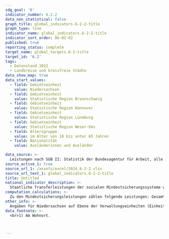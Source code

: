 ```yaml
---
sdg_goal: '6'
indicator_number: 6.2.2
data_non_statistical: false
graph_title: global_indicators.6-2-2-title
graph_type: line
indicator_name: global_indicators.6-2-2-title
indicator_sort_order: 06-02-02
published: true
reporting_status: complete
target_name: global_targets.6-2-title
target_id: '6.2'
tags:
  - Datenstand 2022
  - Landkreise und kreisfreie Städte
data_show_map: true
data_start_values:
  - field: Gebietseinheit
    value: Niedersachsen
  - field: Gebietseinheit
    value: Statistische Region Braunschweig
  - field: Gebietseinheit
    value: Statistische Region Hannover
  - field: Gebietseinheit
    value: Statistische Region Lüneburg
  - field: Gebietseinheit
    value: Statistische Region Weser-Ems
  - field: Altersgruppe
    value: im Alter von 18 bis unter 65 Jahren
  - field: Nationalität
    value: Ausländerinnen und Ausländer

data_source: >-
  Leistungen nach SGB II: Statistik der Bundesagentur für Arbeit, alle weiteren Daten: Statistische Ämter des Bundes und der Länder. Eigene Berechnung LSN.
source_active_1: true
source_url_1: /assets/excel/2024_6-2-2.xlsx
source_url_text_1: global_indicators.6-2-2-title
title: Untitled
national_indicator_description: >-
  Staatliche Transferleistungen der sozialen Mindestsicherungssysteme werden zur Sicherung des Lebensunterhaltes gezahlt. Die Empfängerquote bzw. Mindestsicherungsquote beschreibt die Anzahl der Empfängerinnen und Empfänger von Leistungen je 1 000 Einwohnerinnen und Einwohner (Promille) nach Nationalität, Altersgruppen und Kreisen. Sie ist ein Indikator für die „bekämpfte Armut“ in der Gesellschaft.
computation_calculations: >-
  Zu den Mindestsicherungsleistungen zählen folgende Leistungen: Gesamtregelleistung nach dem SGB II "Grundsicherung für Arbeitsuchende" (Arbeitslosengeld II / Sozialgeld; ab 2023: "Bürgergeld"), laufende Hilfe zum Lebensunterhalt außerhalb von Einrichtungen nach dem SGB XII,  Grundsicherung im Alter und bei Erwerbsminderung nach dem SGB XII Sozialhilfe sowie Regelleistungen nach dem Asylbewerberleistungsgesetz (AsylbLG). Ab Berichtsjahr 2020 wird in den Statistiken der Hilfe zum Lebensunterhalt, der Grundsicherung im Alter und bei Erwerbsminderung und der Asylbewerberleistungen zur Sicherstellung  der Geheimhaltung ein Rundungsverfahren eingesetzt. Dabei wird jede Zahl für sich auf ein Vielfaches von 5 auf- oder abgerundet. Die maximale Abweichung zu den jeweiligen Originalwerten beträgt dadurch für jeden Wert höchstens 2. Somit beträgt die jeweils mögliche Abweichung der Anzahl der Empfängerinnen und Empfänger sozialer Mindestsicherungsleistungen insgesamt vom Originalwert maximal 6. Personen, die in Niedersachsen ihren Hauptwohnsitz haben, jedoch Leistungen aus einem anderen Bundesland beziehen, sind nicht enthalten. Nicht enthalten sind für Niedersachsen zum 31.12.2022 zudem insgesamt 6.335 Personen (2021: 3.385; 2020: 2.430; 2019: 3.672; 2018: 2.583; 2017: 2.971; 2016: 3.149; 2015: 23.085; 2014: 2.020), die Leistungen der Landesaufnahmebehörde (überörtlicher Träger) erhalten. Regional sind sie ebenfalls nicht zugeordnet. Für Wilhelmshaven, Stadt ist der Wert für die Hilfe zum Lebensunterhalt in den Berichtsjahren 2018 und 2019 und damit für die Mindestsicherungsleistungen insgesamt nur eingeschränkt vergleichbar.
other_info: >-
  Angaben für Niedersachsen auf Ebene der Verwaltungseinheiten (Einheits- und Samtgemeinden) sind verfügbar in der <a href="https://www1.nls.niedersachsen.de/statistik/default.asp" target="_blank">LSN-Online Datenbank</a> (Statistische Erhebung > 255 Soziale Mindestsicherung). Ausführliche Informationen werden im Rahmen des vom Niedersächsischen Ministerium für Soziales, Gesundheit und Gleichstellung (MS) finanzierten Projekts „Handlungsorientierte Sozialberichterstattung Niedersachsen“ vom LSN zusammengestellt. Methodische Erläuterungen und Ergebnisse für Bund und Länder werden im <a href="http://www.statistikportal.de/de/sbe" target="_blank">Statistik-Portal</a> veröffentlicht.
data_footnote: >-
  <br>1) Am Wohnort.							



---
```


